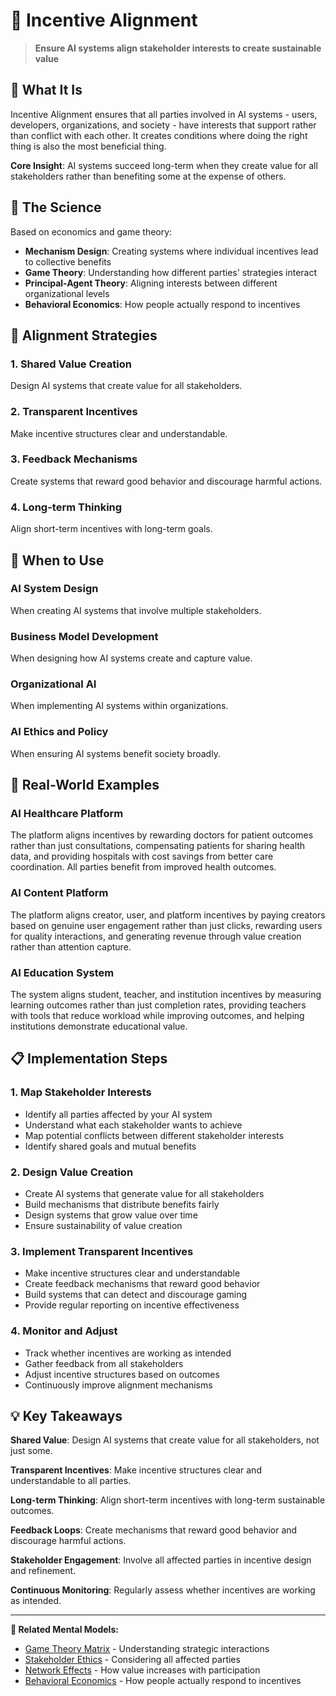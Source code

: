 # 🎯 Incentive Alignment

> **Ensure AI systems align stakeholder interests to create sustainable value**

## 🎯 **What It Is**

Incentive Alignment ensures that all parties involved in AI systems - users, developers, organizations, and society - have interests that support rather than conflict with each other. It creates conditions where doing the right thing is also the most beneficial thing.

**Core Insight**: AI systems succeed long-term when they create value for all stakeholders rather than benefiting some at the expense of others.

## 🧠 **The Science**

Based on economics and game theory:

- **Mechanism Design**: Creating systems where individual incentives lead to collective benefits
- **Game Theory**: Understanding how different parties' strategies interact
- **Principal-Agent Theory**: Aligning interests between different organizational levels
- **Behavioral Economics**: How people actually respond to incentives

## 🔄 **Alignment Strategies**

### **1. Shared Value Creation**
Design AI systems that create value for all stakeholders.

### **2. Transparent Incentives**
Make incentive structures clear and understandable.

### **3. Feedback Mechanisms**
Create systems that reward good behavior and discourage harmful actions.

### **4. Long-term Thinking**
Align short-term incentives with long-term goals.

## 🎯 **When to Use**

### **AI System Design**
When creating AI systems that involve multiple stakeholders.

### **Business Model Development**
When designing how AI systems create and capture value.

### **Organizational AI**
When implementing AI systems within organizations.

### **AI Ethics and Policy**
When ensuring AI systems benefit society broadly.

## 🚀 **Real-World Examples**

### **AI Healthcare Platform**
The platform aligns incentives by rewarding doctors for patient outcomes rather than just consultations, compensating patients for sharing health data, and providing hospitals with cost savings from better care coordination. All parties benefit from improved health outcomes.

### **AI Content Platform**
The platform aligns creator, user, and platform incentives by paying creators based on genuine user engagement rather than just clicks, rewarding users for quality interactions, and generating revenue through value creation rather than attention capture.

### **AI Education System**
The system aligns student, teacher, and institution incentives by measuring learning outcomes rather than just completion rates, providing teachers with tools that reduce workload while improving outcomes, and helping institutions demonstrate educational value.

## 📋 **Implementation Steps**

### **1. Map Stakeholder Interests**
- Identify all parties affected by your AI system
- Understand what each stakeholder wants to achieve
- Map potential conflicts between different stakeholder interests
- Identify shared goals and mutual benefits

### **2. Design Value Creation**
- Create AI systems that generate value for all stakeholders
- Build mechanisms that distribute benefits fairly
- Design systems that grow value over time
- Ensure sustainability of value creation

### **3. Implement Transparent Incentives**
- Make incentive structures clear and understandable
- Create feedback mechanisms that reward good behavior
- Build systems that can detect and discourage gaming
- Provide regular reporting on incentive effectiveness

### **4. Monitor and Adjust**
- Track whether incentives are working as intended
- Gather feedback from all stakeholders
- Adjust incentive structures based on outcomes
- Continuously improve alignment mechanisms

## 💡 **Key Takeaways**

**Shared Value**: Design AI systems that create value for all stakeholders, not just some.

**Transparent Incentives**: Make incentive structures clear and understandable to all parties.

**Long-term Thinking**: Align short-term incentives with long-term sustainable outcomes.

**Feedback Loops**: Create mechanisms that reward good behavior and discourage harmful actions.

**Stakeholder Engagement**: Involve all affected parties in incentive design and refinement.

**Continuous Monitoring**: Regularly assess whether incentives are working as intended.

---

**🔗 Related Mental Models:**
- [Game Theory Matrix](./game-theory-matrix.md) - Understanding strategic interactions
- [Stakeholder Ethics](./stakeholder-ethics.md) - Considering all affected parties
- [Network Effects](./network-effects.md) - How value increases with participation
- [Behavioral Economics](./behavioral-economics.md) - How people actually respond to incentives